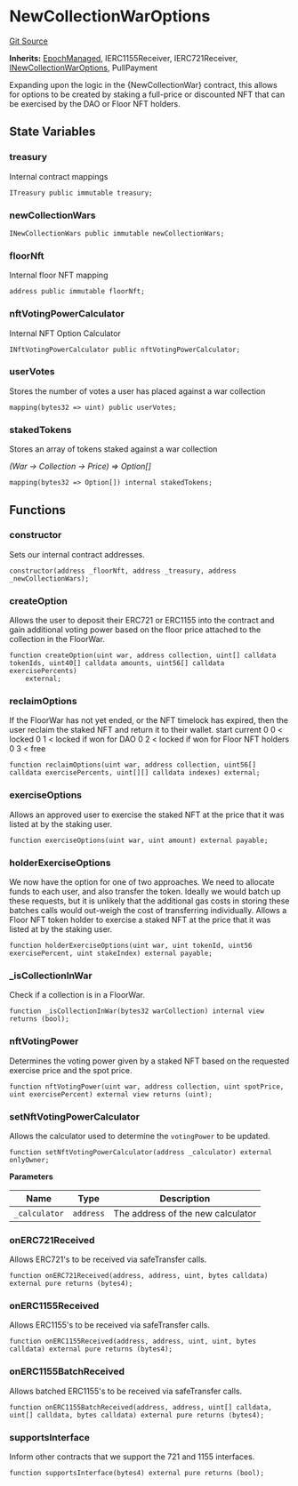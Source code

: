 # NewCollectionWarOptions
[Git Source](https://github.com/FloorDAO/floor-v2/blob/c8169a0594ad07a37d169672a50f4155c41be809/src/contracts/voting/NewCollectionWarOptions.sol)

**Inherits:**
[EpochManaged](/src/contracts/utils/EpochManaged.sol/contract.EpochManaged.md), IERC1155Receiver, IERC721Receiver, [INewCollectionWarOptions](/src/interfaces/voting/NewCollectionWarOptions.sol/contract.INewCollectionWarOptions.md), PullPayment

Expanding upon the logic in the {NewCollectionWar} contract, this allows for options to
be created by staking a full-price or discounted NFT that can be exercised by the DAO or
Floor NFT holders.


## State Variables
### treasury
Internal contract mappings


```solidity
ITreasury public immutable treasury;
```


### newCollectionWars

```solidity
INewCollectionWars public immutable newCollectionWars;
```


### floorNft
Internal floor NFT mapping


```solidity
address public immutable floorNft;
```


### nftVotingPowerCalculator
Internal NFT Option Calculator


```solidity
INftVotingPowerCalculator public nftVotingPowerCalculator;
```


### userVotes
Stores the number of votes a user has placed against a war collection


```solidity
mapping(bytes32 => uint) public userVotes;
```


### stakedTokens
Stores an array of tokens staked against a war collection

*(War -> Collection -> Price) => Option[]*


```solidity
mapping(bytes32 => Option[]) internal stakedTokens;
```


## Functions
### constructor

Sets our internal contract addresses.


```solidity
constructor(address _floorNft, address _treasury, address _newCollectionWars);
```

### createOption

Allows the user to deposit their ERC721 or ERC1155 into the contract and
gain additional voting power based on the floor price attached to the
collection in the FloorWar.


```solidity
function createOption(uint war, address collection, uint[] calldata tokenIds, uint40[] calldata amounts, uint56[] calldata exercisePercents)
    external;
```

### reclaimOptions

If the FloorWar has not yet ended, or the NFT timelock has expired, then the
user reclaim the staked NFT and return it to their wallet.
start    current
0        0         < locked
0        1         < locked if won for DAO
0        2         < locked if won for Floor NFT holders
0        3         < free


```solidity
function reclaimOptions(uint war, address collection, uint56[] calldata exercisePercents, uint[][] calldata indexes) external;
```

### exerciseOptions

Allows an approved user to exercise the staked NFT at the price that it was
listed at by the staking user.


```solidity
function exerciseOptions(uint war, uint amount) external payable;
```

### holderExerciseOptions

We now have the option for one of two approaches. We need to allocate
funds to each user, and also transfer the token. Ideally we would batch
up these requests, but it is unlikely that the additional gas costs in
storing these batches calls would out-weigh the cost of transferring
individually.
Allows a Floor NFT token holder to exercise a staked NFT at the price that it
was listed at by the staking user.


```solidity
function holderExerciseOptions(uint war, uint tokenId, uint56 exercisePercent, uint stakeIndex) external payable;
```

### _isCollectionInWar

Check if a collection is in a FloorWar.


```solidity
function _isCollectionInWar(bytes32 warCollection) internal view returns (bool);
```

### nftVotingPower

Determines the voting power given by a staked NFT based on the requested
exercise price and the spot price.


```solidity
function nftVotingPower(uint war, address collection, uint spotPrice, uint exercisePercent) external view returns (uint);
```

### setNftVotingPowerCalculator

Allows the calculator used to determine the `votingPower` to be updated.


```solidity
function setNftVotingPowerCalculator(address _calculator) external onlyOwner;
```
**Parameters**

|Name|Type|Description|
|----|----|-----------|
|`_calculator`|`address`|The address of the new calculator|


### onERC721Received

Allows ERC721's to be received via safeTransfer calls.


```solidity
function onERC721Received(address, address, uint, bytes calldata) external pure returns (bytes4);
```

### onERC1155Received

Allows ERC1155's to be received via safeTransfer calls.


```solidity
function onERC1155Received(address, address, uint, uint, bytes calldata) external pure returns (bytes4);
```

### onERC1155BatchReceived

Allows batched ERC1155's to be received via safeTransfer calls.


```solidity
function onERC1155BatchReceived(address, address, uint[] calldata, uint[] calldata, bytes calldata) external pure returns (bytes4);
```

### supportsInterface

Inform other contracts that we support the 721 and 1155 interfaces.


```solidity
function supportsInterface(bytes4) external pure returns (bool);
```

